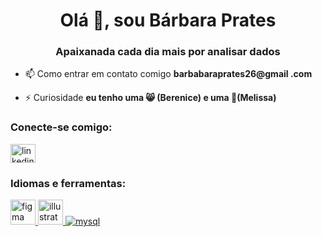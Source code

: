 <h1 align="center">Olá 👋, sou Bárbara Prates</h1>
<h3 align="center">Apaixanada cada dia mais por analisar dados</h3>

- 📫 Como entrar em contato comigo **barbabaraprates26@gmail .com**

- ⚡ Curiosidade **eu tenho uma 😸 (Berenice) e uma 🐶(Melissa)**

<h3 align="left">Conecte-se comigo:</h3>
<p align="left">
<a href="https://linkedin.com/in/linkedin.com/in/barbarapratess/" target="blank "><img alinhar="centro" src="https://raw.githubusercontent.com/rahuldkjain/github-profile-readme-generator/master/src/images/icons/Social/linked-in-alt.svg" alt="linkedin.com/in/barbarapratess/" height="30" width="40" /></a>
</p>

<h3 align="left">Idiomas e ferramentas:</h3>
<p alinhar="esquerda"> <a href="https://www.figma.com/" target="_blank" rel="noreferrer"> <img src="https://www.vectorlogo.zone/logos/ figma/figma-icon.svg" alt="figma" width="40" height="40"/> </a> <a href="https://www.adobe.com/br/products/illustrator. html" target="_blank" rel="noreferrer"> <img src="https://www.vectorlogo.zone/logos/adobe_illustrator/adobe_illustrator-icon.svg" alt="illustrator" width="40" height= "40"/> </a> <a href="https://www.mysql.com/" target="_blank" rel="noreferrer"> <img src="https://raw.githubusercontent.com/devicons/devicon/ mestre/ícones/mysql/mysql-original-wordmark.svg" alt="mysql" largura="40" altura="40"/> </a> </p>
<!---
barbarasprates/barbarasprates is a ✨ special ✨ repository because its `README.md` (this file) appears on your GitHub profile.
You can click the Preview link to take a look at your changes.
--->
